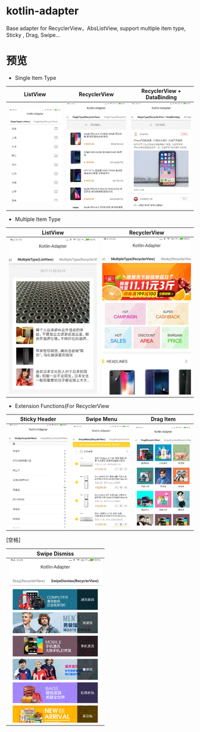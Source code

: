# kotlin-adapter
Base adapter for RecyclerView，AbsListView, support multiple item type, Sticky , Drag, Swipe...


预览
===
- Single Item Type

|ListView|RecyclerView|RecyclerView + DataBinding|
|:---:|:---:|:---:|
|<img src="screenshots/20171220_221339.gif"  width="250">|<img src="screenshots/20171220_221506.gif"  width="250">|<img src="screenshots/20171220_221641.gif"  width="250">|

- Multiple Item Type

|ListView|RecyclerView|
|:---:|:---:|
|<img src="screenshots/20171220_221813.gif"  width="250">|<img src="screenshots/20171220_222005.gif"  width="250">|


- Extension Functions(For RecyclerView

|Sticky Header|Swipe Menu|Drag Item|
|:---:|:---:|:---:|
|<img src="screenshots/20171220_222107.gif"  width="250">|<img src="screenshots/20171220_222633.gif"  width="250">|<img src="screenshots/20171220_222704.gif"  width="250">|

[空格]

|Swipe Dismiss|
|:---:|
|<img src="screenshots/20171220_222907.gif"  width="250">|